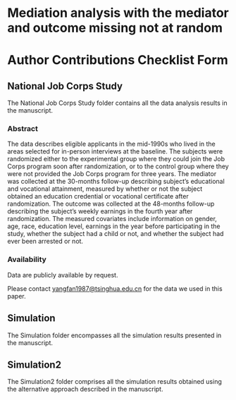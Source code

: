 # Mediation analysis with the mediator and outcome missing not at random

# Author Contributions Checklist Form

## National Job Corps Study

The National Job Corps Study folder contains all the data analysis results in the manuscript.

### Abstract 

The data describes eligible applicants in the mid-1990s who lived in the areas selected for in-person interviews at the baseline. The subjects were randomized either to the experimental group where they could join the Job Corps program soon after randomization, or to the control group where they were not provided the Job Corps program for three years. The mediator was collected at the 30-months follow-up describing subject’s educational and vocational attainment, measured by whether or not the subject obtained an education credential or vocational certificate after randomization. The outcome was collected at the 48-months follow-up describing the subject’s weekly earnings in the fourth year after randomization. The measured covariates include information on gender, age, race, education level, earnings in the year before participating in the study, whether the subject had a child or not, and whether the subject had ever been arrested or not.

### Availability

Data are publicly available by request.

Please contact yangfan1987@tsinghua.edu.cn for the data we used in this paper.

## Simulation

The Simulation folder encompasses all the simulation results presented in the manuscript.

## Simulation2

The Simulation2 folder comprises all the simulation results obtained using the alternative approach described in the manuscript.



